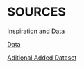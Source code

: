 # SOURCES
[Inspiration and Data](https://pyimagesearch.com/2020/05/04/covid-19-face-mask-detector-with-opencv-keras-tensorflow-and-deep-learning/)

[Data](https://github.com/prajnasb/observations)

[Aditional Added Dataset](https://www.kaggle.com/datasets/21faa9e463f87c2500de415965f97074cc83502d0f10766fb62a2e1c2bc6b512)